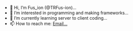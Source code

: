 - 👋 Hi, I’m Fus_ion (@TRFus-ion)...
- 👀 I’m interested in programming and making frameworks...
- 🌱 I’m currently learning server to client coding...
- 📫 How to reach me: [Email...](mailto:TRFusion@protonmail.com?subject=Hello%20Fusion...-READ)

<!---
Spamming wont be accepted... And a new project is on the way :smile:
--->
